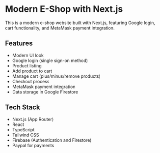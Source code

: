 # Modern E-Shop with Next.js

This is a modern e-shop website built with Next.js, featuring Google login, cart functionality, and MetaMask payment integration.

## Features

- Modern UI look
- Google login (single sign-on method)
- Product listing
- Add product to cart
- Manage cart (plus/minus/remove products)
- Checkout process
- MetaMask payment integration
- Data storage in Google Firestore

## Tech Stack

- Next.js (App Router)
- React
- TypeScript
- Tailwind CSS
- Firebase (Authentication and Firestore)
- Paypal for payments
